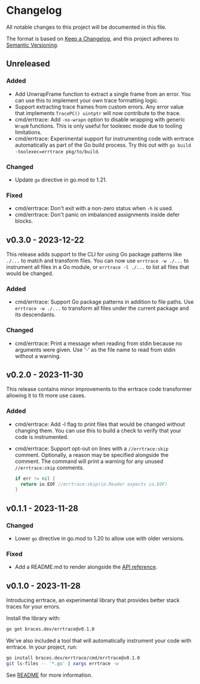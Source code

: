 # Changelog

All notable changes to this project will be documented in this file.

The format is based on [Keep a Changelog](https://keepachangelog.com/en/1.0.0/),
and this project adheres to [Semantic Versioning](https://semver.org/spec/v2.0.0.html).

## Unreleased
### Added
- Add UnwrapFrame function to extract a single frame from an error.
  You can use this to implement your own trace formatting logic.
- Support extracting trace frames from custom errors.
  Any error value that implements `TracePC() uintptr` will now
  contribute to the trace.
- cmd/errtrace:
  Add `-no-wrapn` option to disable wrapping with generic `WrapN` functions.
  This is only useful for toolexec mode due to tooling limitations.
- cmd/errtrace:
  Experimental support for instrumenting code with errtrace automatically
  as part of the Go build process.
  Try this out with `go build -toolexec=errtrace pkg/to/build`.

### Changed
- Update `go` directive in go.mod to 1.21.

### Fixed
- cmd/errtrace: Don't exit with a non-zero status when `-h` is used.
- cmd/errtrace: Don't panic on imbalanced assignments inside defer blocks.

## v0.3.0 - 2023-12-22

This release adds support to the CLI for using Go package patterns like `./...`
to match and transform files.
You can now use `errtrace -w ./...` to instrument all files in a Go module,
or `errtrace -l ./...` to list all files that would be changed.

### Added
- cmd/errtrace: Support Go package patterns in addition to file paths.
  Use `errtrace -w ./...` to transform all files under the current package
  and its descendants.

### Changed
- cmd/errtrace:
  Print a message when reading from stdin because no arguments were given.
  Use '-' as the file name to read from stdin without a warning.

## v0.2.0 - 2023-11-30

This release contains minor improvements to the errtrace code transformer
allowing it to fit more use cases.

### Added
- cmd/errtrace:
  Add -l flag to print files that would be changed without changing them.
  You can use this to build a check to verify that your code is instrumented.
- cmd/errtrace: Support opt-out on lines with a `//errtrace:skip` comment.
  Optionally, a reason may be specified alongside the comment.
  The command will print a warning for any unused `//errtrace:skip` comments.

  ```go
  if err != nil {
    return io.EOF //errtrace:skip(io.Reader expects io.EOF)
  }
  ```

## v0.1.1 - 2023-11-28
### Changed
- Lower `go` directive in go.mod to 1.20
  to allow use with older versions.

### Fixed
- Add a README.md to render alongside the
  [API reference](https://pkg.go.dev/braces.dev/errtrace).

## v0.1.0 - 2023-11-28

Introducing errtrace, an experimental library
that provides better stack traces for your errors.

Install the library with:

```bash
go get braces.dev/errtrace@v0.1.0
```

We've also included a tool
that will automatically instrument your code with errtrace.
In your project, run:

```bash
go install braces.dev/errtrace/cmd/errtrace@v0.1.0
git ls-files -- '*.go' | xargs errtrace -w
```

See [README](https://github.com/bracesdev/errtrace#readme)
for more information.
